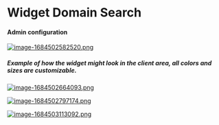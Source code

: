 # Widget Domain Search

#### Аdmin configuration

[![image-1684502582520.png](https://doc.puq.info/uploads/images/gallery/2023-05/scaled-1680-/image-1684502582520.png)](https://doc.puq.info/uploads/images/gallery/2023-05/image-1684502582520.png)

##### Example of how the widget might look in the client area, all colors and sizes are customizable.

[![image-1684502664093.png](https://doc.puq.info/uploads/images/gallery/2023-05/scaled-1680-/image-1684502664093.png)](https://doc.puq.info/uploads/images/gallery/2023-05/image-1684502664093.png)

[![image-1684502797174.png](https://doc.puq.info/uploads/images/gallery/2023-05/scaled-1680-/image-1684502797174.png)](https://doc.puq.info/uploads/images/gallery/2023-05/image-1684502797174.png)

[![image-1684503113092.png](https://doc.puq.info/uploads/images/gallery/2023-05/scaled-1680-/image-1684503113092.png)](https://doc.puq.info/uploads/images/gallery/2023-05/image-1684503113092.png)